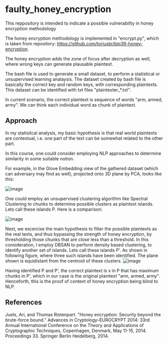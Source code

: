 # faulty_honey_encryption
This reppository is intended to indicate a possible vulnerability in honey encryption methodology

The honey encryption methodology is implemented in "encrypt.py", which is taken from repository: https://github.com/torjusbr/bip39-honey-encryption.

The honey encryption adds the zone of focus after decryption as well, where wrong keys can generate plausable plaintext.

The bash file is used to generate a small dataset, to perform a statistical or unsupervised learning analaysis. The dataset created by bash file is basically the correct key and random keys, with corresponding plaintexts.
This dataset can be identified with txt files "plaintexter_*.txt".

In current scenario, the correct plaintext is sequence of words "arm, armed, army". We can think each individual word as chunk of plaintext.

## Approach
In my statisitcal analysis, my basic hypothesis is that real world plaintexts are contextual, i.e. one part of the text can be somewhat related to the other part.

In this course, one could consider employing NLP approaches to determine similarity in some suitable notion.

For example, in the Glove Embedding view of the gathered dataset (which can adversary may find as well), projected onto 3D plane by PCA, looks like this:

![image](https://user-images.githubusercontent.com/47445756/230747195-07da6cbc-aa0b-49da-99b5-bc512f14f48e.png)


One could employ an unsupervised clustering algorithm like Spectral Clustering to chunks to determine possible clusters as plaintext islands. Lets call these islands P. Here is a comparison:

![image](https://user-images.githubusercontent.com/47445756/230747356-466bfaf5-fc46-4410-8eef-442f8ee13a7d.png)


Next, we excercise the main hypothesis to filter the possible plaintexts as the real texts, and thus bypassing the strength of honey encryption, by thresholding those chunks that are close less than a threshold.
In this consideration, I employ DBSAN to perform density based clustering, to identify another set of islands. Lets call these islands P'. As shown in following figure, where three such islands have been identified. The plane shown is equidistant from the centroid of these clusters.
![image](https://user-images.githubusercontent.com/47445756/230747656-aa02993a-87cf-4ec7-9574-f59987d43e80.png)

Having identified P and P', the correct plaintext is x in P that has maximum chunks in P', which in our case is the original plaintext "arm, armed, army". Henceforth, this is the proof of context of honey encryption being blind to NLP.








## References
Juels, Ari, and Thomas Ristenpart. "Honey encryption: Security beyond the brute-force bound." Advances in Cryptology–EUROCRYPT 2014: 33rd Annual International Conference on the Theory and Applications of Cryptographic Techniques, Copenhagen, Denmark, May 11-15, 2014. Proceedings 33. Springer Berlin Heidelberg, 2014.
